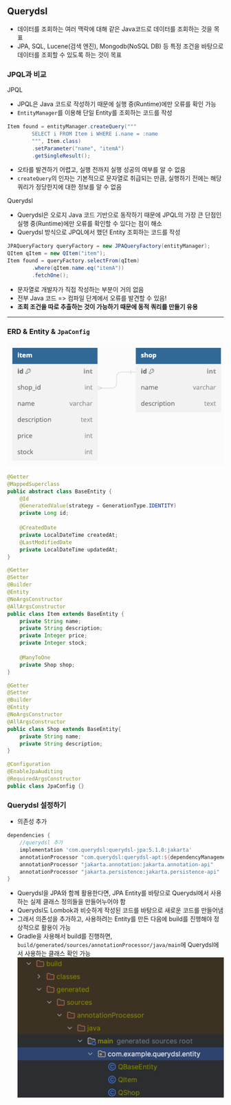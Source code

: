 ## Querydsl
- 데이터를 조회하는 여러 맥락에 대해 같은 Java코드로 데이터를 조회하는 것을 목표
- JPA, SQL, Lucene(검색 엔진), Mongodb(NoSQL DB) 등 특정 조건을 바탕으로 데이터를 조회할 수 있도록 하는 것이 목표

### JPQL과 비교
JPQL   
- JPQL은 Java 코드로 작성하기 때문에 실행 중(Runtime)에만 오류를 확인 가능
- `EntityManager`를 이용해 단일 Entity를 조회하는 코드를 작성
```java
Item found = entityManager.createQuery("""
        SELECT i FROM Item i WHERE i.nane = :name
        """, Item.class)
        .setParameter("name", "itemA")
        .getSingleResult();
```
- 오타를 발견하기 어렵고, 실행 전까지 실행 성공의 여부를 알 수 없음
- `createQuery`의 인자는 기본적으로 문자열로 취급되는 만큼, 실행하기 전에는 해당 쿼리가 정당한지에 대한 정보를 알 수 없음


Querydsl   
- Querydsl은 오로지 Java 코드 기반으로 동작하기 때문에 JPQL의 가장 큰 단점인 실행 중(Runtime)에만 오류를 확인할 수 있다는 점이 해소
- Querydsl 방식으로 JPQL에서 했던 Entity 조회하는 코드를 작성
```java
JPAQueryFactory queryFactory = new JPAQueryFactory(entityManager);
QItem qItem = new QItem("item");
Item found = queryFactory.selectFrom(qItem)
        .where(qItem.name.eq("itemA"))
        .fetchOne();
```
- 문자열로 개발자가 직접 작성하는 부분이 거의 없음
- 전부 Java 코드 => 컴파일 단계에서 오류를 발견할 수 있음!
- **조회 조건을 따로 추출하는 것이 가능하기 때문에 동적 쿼리를 만들기 유용**

---
### ERD & Entity & `JpaConfig`
![ERD](1.ERD.png)
```java
@Getter
@MappedSuperclass
public abstract class BaseEntity {
    @Id
    @GeneratedValue(strategy = GenerationType.IDENTITY)
    private Long id;

    @CreatedDate
    private LocalDateTime createdAt;
    @LastModifiedDate
    private LocalDateTime updatedAt;
}
```
```java
@Getter
@Setter
@Builder
@Entity
@NoArgsConstructor
@AllArgsConstructor
public class Item extends BaseEntity {
    private String name;
    private String description;
    private Integer price;
    private Integer stock;

    @ManyToOne
    private Shop shop;
}
```
```java
@Getter
@Setter
@Builder
@Entity
@NoArgsConstructor
@AllArgsConstructor
public class Shop extends BaseEntity{
    private String name;
    private String description;
}
```
```java
@Configuration
@EnableJpaAuditing
@RequiredArgsConstructor
public class JpaConfig {}
```

### Querydsl 설정하기
- 의존성 추가
```groovy
dependencies {
    //querydsl 추가
    implementation 'com.querydsl:querydsl-jpa:5.1.0:jakarta'
    annotationProcessor "com.querydsl:querydsl-apt:${dependencyManagement.importedProperties['querydsl.version']}:jakarta"
    annotationProcessor "jakarta.annotation:jakarta.annotation-api"
    annotationProcessor "jakarta.persistence:jakarta.persistence-api"
}
```
- Querydsl을 JPA와 함께 활용한다면, JPA Entity를 바탕으로 Querydsl에서 사용하는 실제 클래스 정의들을 만들어누어야 함
- Querydsl도 Lombok과 비슷하게 작성된 코드를 바탕으로 새로운 코드를 만들어냄
- 그래서 의존성을 추가하고, 사용하려는 Entity를 만든 다음에 build를 진행해야 정상적으로 활용이 가능
- Gradle을 사용해서 build를 진행하면, `build/generated/sources/annotationProcessor/java/main`에 Querydsl에서 사용하는 클래스 확인 가능
![build](2.build.png)